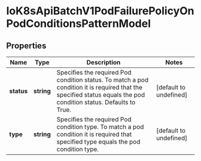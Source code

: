 # IoK8sApiBatchV1PodFailurePolicyOnPodConditionsPatternModel

## Properties

Name | Type | Description | Notes
------------ | ------------- | ------------- | -------------
**status** | **string** | Specifies the required Pod condition status. To match a pod condition it is required that the specified status equals the pod condition status. Defaults to True. | [default to undefined]
**type** | **string** | Specifies the required Pod condition type. To match a pod condition it is required that specified type equals the pod condition type. | [default to undefined]


